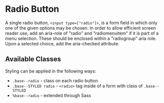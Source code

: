# Radio Button

A single radio button, `<input type=["radio"]>`, is a form field in which only one of the given options may be chosen. In order to allow efficient screen reader use, add an aria-role of "radio" and "radiomenuitem" if it is part of a menu selection. These should be enclosed within a "radiogroup" aria role. Upon a selected choice, add the aria-checked attribute.

## Available Classes

Styling can be applied in the following ways:

* `.base--radio` - class on each radio button
* `.base--STYLED radio` - `<radio>` tag inside of a form with class of `.base--STYLED`
* `%base--radio` - extended through Sass
